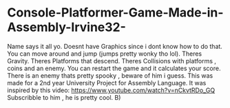 # Console-Platformer-Game-Made-in-Assembly-Irvine32-
Name says it all yo.
Doesnt have Graphics since i dont know how to do that.
You can move around and jump (jumps pretty wonky tho lol).
Theres Gravity.
Theres Platforms that descend.
Theres Collisions with platforms , coins and an enemy.
You can restart the game and it calculates your score.
There is an enemy thats pretty spooky , beware of him i guess.
This was made for a 2nd year University Project for Assembly Language.
It was inspired by this video:  https://www.youtube.com/watch?v=nCkvtRDo_GQ
Subscribble to him , he is pretty cool.
B)
